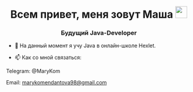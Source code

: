 ### <h1 align="center">Всем привет, меня зовут Маша</a> <img src="https://github.com/blackcater/blackcater/raw/main/images/Hi.gif" height="32"/></h1>
<h3 align="center">Будущий Java-Developer</h3>

- 🌱 На данный момент я учу Java в онлайн-школе Hexlet.

- 📫 Как со мной связаться:

Telegram: @MaryKom

Email: marykomendantova98@gmail.com
<!--
**MaryKom/MaryKom** is a ✨ _special_ ✨ repository because its `README.md` (this file) appears on your GitHub profile.

Here are some ideas to get you started:

- 🔭 I’m currently working on ...
- 🌱 I’m currently learning ...
- 👯 I’m looking to collaborate on ...
- 🤔 I’m looking for help with ...
- 💬 Ask me about ...
- 📫 How to reach me: ...
- 😄 Pronouns: ...
- ⚡ Fun fact: ...
-->
